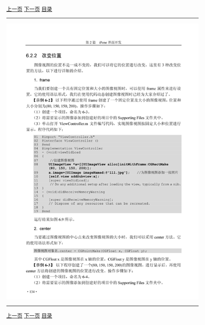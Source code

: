 [上一页](145.md) [下一页](147.md) [目录](../README.md)

***

![146](../images/146.png)

***

[上一页](145.md) [下一页](147.md) [目录](../README.md)